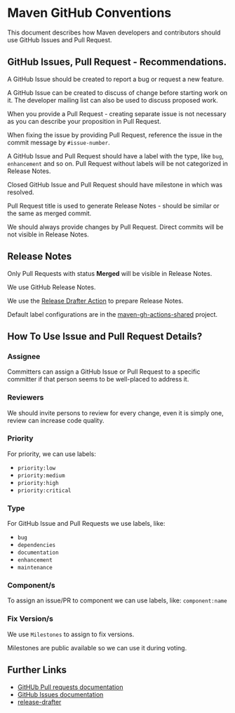 <!--
Licensed to the Apache Software Foundation (ASF) under one
or more contributor license agreements.  See the NOTICE file
distributed with this work for additional information
regarding copyright ownership.  The ASF licenses this file
to you under the Apache License, Version 2.0 (the
"License"); you may not use this file except in compliance
with the License.  You may obtain a copy of the License at

    http://www.apache.org/licenses/LICENSE-2.0

Unless required by applicable law or agreed to in writing,
software distributed under the License is distributed on an
"AS IS" BASIS, WITHOUT WARRANTIES OR CONDITIONS OF ANY
KIND, either express or implied.  See the License for the
specific language governing permissions and limitations
under the License.
-->
# Maven GitHub Conventions

This document describes how Maven developers and contributors should use GitHub Issues and Pull Request.

## GitHub Issues, Pull Request - Recommendations.

A GitHub Issue should be created to report a bug or request a new feature.

A GitHub Issue can be created to discuss of change before starting work on it.
The developer mailing list can also be used to discuss proposed work.

When you provide a Pull Request - creating separate issue is not necessary as you can describe your proposition in Pull Request.

When fixing the issue by providing Pull Request, reference the issue in the commit message by `#issue-number`.

A GitHub Issue and Pull Request should have a label with the type, like `bug`, `enhancement` and so on.
Pull Request without labels will be not categorized in Release Notes.

Closed GitHub Issue and Pull Request should have milestone in which was resolved.

Pull Request title is used to generate Release Notes - should be similar or the same as merged commit.

We should always provide changes by Pull Request. Direct commits will be not visible in Release Notes.

## Release Notes

Only Pull Requests with status **Merged** will be visible in Release Notes.

We use GitHub Release Notes.

We use the [Release Drafter Action](https://github.com/marketplace/actions/release-drafter)
to prepare Release Notes.

Default label configurations are in the [maven-gh-actions-shared](https://github.com/apache/maven-gh-actions-shared/blob/main/.github/release-drafter.yml) project.

## How To Use Issue and Pull Request Details?

### Assignee

Committers can assign a GitHub Issue or Pull Request to a specific committer if that person seems 
to be well-placed to address it.

### Reviewers

We should invite persons to review for every change, even it is simply one, review can increase code quality.

### Priority

For priority, we can use labels:

- `priority:low`
- `priority:medium`
- `priority:high`
- `priority:critical`

### Type

For GitHub Issue and Pull Requests we use labels, like:

- `bug`
- `dependencies`
- `documentation`
- `enhancement`
- `maintenance`

### Component/s

To assign an issue/PR to component we can use labels, like: `component:name`

### Fix Version/s

We use `Milestones` to assign to fix versions.

Milestones are public available so we can use it during voting. 

## Further Links

- [GitHUb Pull requests documentation](https://docs.github.com/en/pull-requests)
- [GitHub Issues documentation](https://docs.github.com/en/issues)
- [release-drafter](https://github.com/release-drafter/release-drafter)
